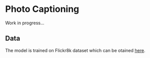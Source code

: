 # Photo Captioning

Work in progress...

## Data

The model is trained on Flickr8k dataset which can be otained [here](https://forms.illinois.edu/sec/1713398).
